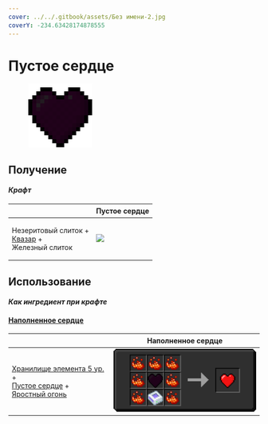 ```yaml
---
cover: ../../.gitbook/assets/Без имени-2.jpg
coverY: -234.63428174878555
---
```


# Пустое сердце

<figure><img src="../../.gitbook/assets/heart_empty_128.png" alt=""><figcaption></figcaption></figure>

## Получение

#### _Крафт_

| ㅤ                                                                                    | Пустое сердце                               |
| ------------------------------------------------------------------------------------ | ------------------------------------------- |
| <p>Незеритовый слиток +<br><a href="catalyst.md">Квазар</a> +<br>Железный слиток</p> | ![](../../.gitbook/assets/heart\_empty.png) |

## Использование

#### _Как ингредиент при крафте_

#### [Наполненное сердце](heart.md)

| ㅤ                                                                                                                                                                      | Наполненное сердце                   |
| ---------------------------------------------------------------------------------------------------------------------------------------------------------------------- | ------------------------------------ |
| <p><a href="item_storage_cell_256k.md">Хранилище элемента 5 ур.</a> +<br><a href="heart_empty.md">Пустое сердце</a> +<br><a href="fury_fire.md">Яростный огонь</a></p> | ![](../../.gitbook/assets/heart.png) |
